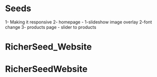 # Seeds
1- Making it responsive
2- homepage - 1-slideshow image overlay
              2-font change
3- products page - slider to products
# RicherSeed_Website
# RicherSeedWebsite
